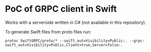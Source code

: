 # PoC of GRPC client in Swift

Works with a serverside written in C# (not available in this repository).

To generate Swift files from proto files run:
```
protoc SwiftGRPC/proto/* --swift_out=Visibility=Public:. --grpc-swift_out=Visibility=Public,Client=true,Server=false:.
```
